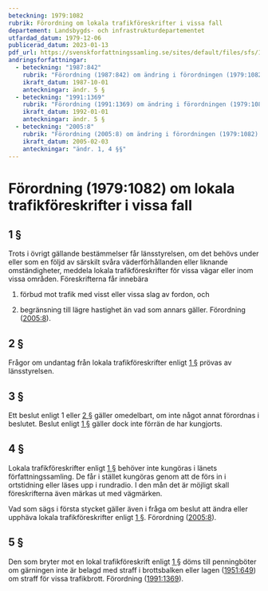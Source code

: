 ```yaml
---
beteckning: 1979:1082
rubrik: Förordning om lokala trafikföreskrifter i vissa fall
departement: Landsbygds- och infrastrukturdepartementet
utfardad_datum: 1979-12-06
publicerad_datum: 2023-01-13
pdf_url: https://svenskforfattningssamling.se/sites/default/files/sfs/1979-12/SFS1979-1082.pdf
andringsforfattningar:
  - beteckning: "1987:842"
    rubrik: "Förordning (1987:842) om ändring i förordningen (1979:1082) om lokala trafikföreskrifter i vissa fall"
    ikraft_datum: 1987-10-01
    anteckningar: ändr. 5 §
  - beteckning: "1991:1369"
    rubrik: "Förordning (1991:1369) om ändring i förordningen (1979:1082) om lokala trafikföreskrifter i vissa fall"
    ikraft_datum: 1992-01-01
    anteckningar: ändr. 5 §
  - beteckning: "2005:8"
    rubrik: "Förordning (2005:8) om ändring i förordningen (1979:1082) om lokala trafikföreskrifter i vissa fall"
    ikraft_datum: 2005-02-03
    anteckningar: "ändr. 1, 4 §§"
---
```


# Förordning (1979:1082) om lokala trafikföreskrifter i vissa fall

## 1 §

Trots i övrigt gällande bestämmelser får länsstyrelsen, om det behövs under eller som en följd av särskilt svåra väderförhållanden eller liknande omständigheter, meddela lokala trafikföreskrifter för vissa vägar eller inom vissa områden. Föreskrifterna får innebära

1. förbud mot trafik med visst eller vissa slag av fordon, och

2. begränsning till lägre hastighet än vad som annars gäller. Förordning ([2005:8](https://selex.se/eli/sfs/2005/8)).

## 2 §

Frågor om undantag från lokala trafikföreskrifter enligt [1 §](#1) prövas av länsstyrelsen.

## 3 §

Ett beslut enligt 1 eller [2 §](#2) gäller omedelbart, om inte något annat förordnas i beslutet. Beslut enligt [1 §](#1) gäller dock inte förrän de har kungjorts.

## 4 §

Lokala trafikföreskrifter enligt [1 §](#1) behöver inte kungöras i länets författningssamling. De får i stället kungöras genom att de förs in i ortstidning eller läses upp i rundradio. I den mån det är möjligt skall föreskrifterna även märkas ut med vägmärken.

Vad som sägs i första stycket gäller även i fråga om beslut att ändra eller upphäva lokala trafikföreskrifter enligt [1 §](#1). Förordning ([2005:8](https://selex.se/eli/sfs/2005/8)).

## 5 §

Den som bryter mot en lokal trafikföreskrift enligt [1 §](#1) döms till penningböter om gärningen inte är belagd med straff i brottsbalken eller lagen ([1951:649](https://selex.se/eli/sfs/1951/649)) om straff för vissa trafikbrott. Förordning ([1991:1369](https://selex.se/eli/sfs/1991/1369)).
